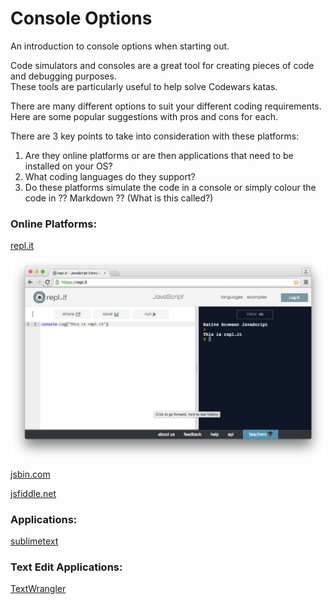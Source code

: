 # Console Options

An introduction to console options when starting out.

Code simulators and consoles are a great tool for creating pieces of code and debugging purposes. 
<br>These tools are particularly useful to help solve Codewars katas.

There are many different options to suit your different coding requirements. Here are some popular suggestions with pros and cons for each. 

There are 3 key points to take into consideration with these platforms:

  1. Are they online platforms or are then applications that need to be installed on your OS?
  2. What coding languages do they support?
  3. Do these platforms simulate the code in a console or simply colour the code in ?? Markdown ?? (What is this called?)

### Online Platforms:

[repl.it](https://repl.it/)

![alt tag](https://raw.githubusercontent.com/RhodesPeter/Console-Options/Screenshots/Repl.it.png)

[jsbin.com](https://jsbin.com)

[jsfiddle.net](https://jsfiddle.net/)

### Applications:

[sublimetext](https://www.sublimetext.com/)

### Text Edit Applications:

[TextWrangler](http://www.barebones.com/products/textwrangler/index.html)
